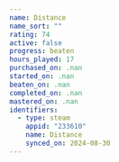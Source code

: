 ```yaml
---
name: Distance
name_sort: ""
rating: 74
active: false
progress: beaten
hours_played: 17
purchased_on: .nan
started_on: .nan
beaten_on: .nan
completed_on: .nan
mastered_on: .nan
identifiers:
  - type: steam
    appid: "233610"
    name: Distance
    synced_on: 2024-08-30
---
```


